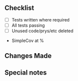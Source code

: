 ## Checklist
- [ ] Tests written where required
- [ ] All tests passing
- [ ] Unused code/prys/etc deleted
- SimpleCov at <percentage>%

## Changes Made

## Special notes
